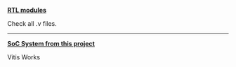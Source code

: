 [**RTL modules**](https://github.com/Wormboiii/SoC_prj_EV_IP/tree/main/SoC_EV_IPmodule.srcs/sources_1/imports/new)

Check all .v files.

------------------------------------------------------------------

[**SoC System from this project**](https://github.com/Wormboiii/SoC_prj_EV)

Vitis Works
